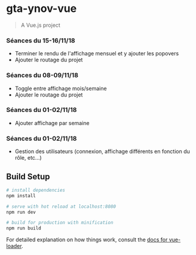 # gta-ynov-vue

> A Vue.js project

### Séances du 15-16/11/18

- Terminer le rendu de l'affichage mensuel et y ajouter les popovers
- Ajouter le routage du projet

### Séances du 08-09/11/18

- Toggle entre affichage mois/semaine
- Ajouter le routage du projet

### Séances du 01-02/11/18

- Ajouter affichage par semaine

### Séances du 01-02/11/18

- Gestion des utilisateurs (connexion, affichage différents en fonction du rôle, etc...)


## Build Setup

``` bash
# install dependencies
npm install

# serve with hot reload at localhost:8080
npm run dev

# build for production with minification
npm run build
```

For detailed explanation on how things work, consult the [docs for vue-loader](http://vuejs.github.io/vue-loader).
